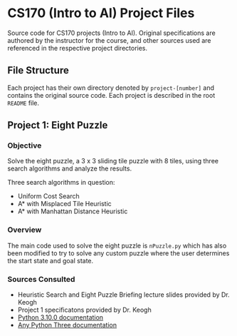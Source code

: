 # CS170 (Intro to AI) Project Files
Source code for CS170 projects (Intro to AI). Original specifications are authored by the instructor for the course, and other sources used are referenced in the respective project directories.

## File Structure
Each project has their own directory denoted by `project-[number]` and contains the original source code. Each project is described in the root `README` file.

## Project 1: Eight Puzzle
### Objective
Solve the eight puzzle, a 3 x 3 sliding tile puzzle with 8 tiles, using three search algorithms and analyze the results.

Three search algorithms in question:
- Uniform Cost Search
- A* with Misplaced Tile Heuristic
- A* with Manhattan Distance Heuristic

### Overview
The main code used to solve the eight puzzle is `nPuzzle.py` which has also been modified to try to solve any custom puzzle where the user determines the start state and goal state.

### Sources Consulted
- Heuristic Search and Eight Puzzle Briefing lecture slides provided by Dr. Keogh
- Project 1 specificatons provided by Dr. Keogh
- [Python 3.10.0 documentation](https://docs.python.org/)
- [Any Python Three documentation](https://anytree.readthedocs.io/)
